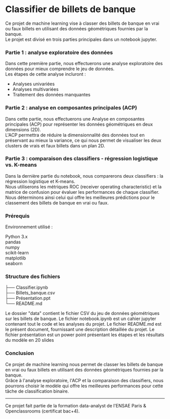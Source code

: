 # Classifier de billets de banque

Ce projet de machine learning vise à classer des billets de banque en vrai ou faux billets en utilisant des données géométriques fournies par la banque.    
Le projet est divisé en trois parties principales dans un notebook jupyter.

### Partie 1 : analyse exploratoire des données
Dans cette première partie, nous effectuerons une analyse exploratoire des données pour mieux comprendre le jeu de données.   
Les étapes de cette analyse incluront :   

- Analyses univariées
- Analyses multivariées 
- Traitement des données manquantes
  
### Partie 2 : analyse en composantes principales (ACP)
Dans cette partie, nous effectuerons une Analyse en composantes principales (ACP) pour représenter les données géométriques en deux dimensions (2D).    
L'ACP permettra de réduire la dimensionnalité des données tout en préservant au mieux la variance, ce qui nous permet de visualiser les deux clusters de vrais et faux billets dans un plan 2D.


### Partie 3 : comparaison des classifiers - régression logistique vs. K-means
Dans la dernière partie du notebook, nous comparerons deux classifiers : la régression logistique et K-means.     
Nous utiliserons les métriques ROC (receiver operating characteristic) et la matrice de confusion pour évaluer les performances de chaque classifier.    
Nous déterminons ainsi celui qui offre les meilleures prédictions pour le classement des billets de banque en vrai ou faux.

### Prérequis
Environnement utilisé :

Python 3.x     
pandas     
numpy     
scikit-learn    
matplotlib     
seaborn     

### Structure des fichiers

├── Classifier.ipynb     
├── Billets_banque.csv     
├── Présentation.ppt     
└── README.md      

Le dossier "data" contient le fichier CSV du jeu de données géométriques sur les billets de banque.
Le fichier notebook.ipynb est un cahier jupyter contenant tout le code et les analyses du projet.
Le fichier README.md est le présent document, fournissant une description détaillée du projet.
Le fichier présentation est un power point présentant les étapes et les résultats du modèle en 20 slides 

### Conclusion
Ce projet de machine learning nous permet de classer les billets de banque en vrai ou faux billets en utilisant des données géométriques fournies par la banque.    
Grâce à l'analyse exploratoire, l'ACP et la comparaison des classifiers, nous pourrons choisir le modèle qui offre les meilleures performances pour cette tâche de classification binaire.

*******
Ce projet fait partie de la formation data-analyst de l'ENSAE Paris & Openclassrooms (certificat bac+4).
